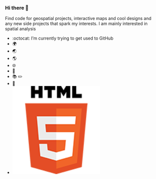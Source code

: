 ### Hi there 👋

Find code for geospatial projects, interactive maps and cool designs and any new side projects that spark my interests. I am mainly interested in spatial analysis

- :octocat: I’m currently trying to get used to GitHub
- :earth_africa:
- :earth_asia:
- :earth_americas:
- :globe_with_meridians:
- :panda_face:
- :books: :pencil2:
- :round_pushpin:
- ![alt text](https://raw.githubusercontent.com/github/explore/80688e429a7d4ef2fca1e82350fe8e3517d3494d/topics/html/html.png)
<!--
**sahoyosso/sahoyosso** is a ✨ _special_ ✨ repository because its `README.md` (this file) appears on your GitHub profile.

Here are some ideas to get you started:

- 🔭 I’m currently working on ...
- 🌱 I’m currently learning :octocat:
- 👯 I’m looking to collaborate on ...
- 🤔 I’m looking for help with ...
- 💬 Ask me about ...
- 📫 How to reach me: ...
- 😄 Pronouns: ...
- ⚡ Fun fact: ...
-->
